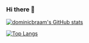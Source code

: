 ### Hi there 👋

<!--
**dominicbraam/dominicbraam** is a ✨ _special_ ✨ repository because its `README.md` (this file) appears on your GitHub profile.

Here are some ideas to get you started:

- 🔭 I’m currently working on ...
- 🌱 I’m currently learning ...
- 👯 I’m looking to collaborate on ...
- 🤔 I’m looking for help with ...
- 💬 Ask me about ...
- 📫 How to reach me: ...
- 😄 Pronouns: ...
- ⚡ Fun fact: ...
-->

[![dominicbraam's GitHub stats](https://github-readme-stats.vercel.app/api?username=dominicbraam)](https://github.com/anuraghazra/github-readme-stats)

[![Top Langs](https://github-readme-stats.vercel.app/api/top-langs/?username=dominicbraam&layout=compact)](https://github.com/anuraghazra/github-readme-stats)
